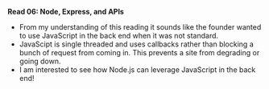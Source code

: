**Read 06: Node, Express, and APIs**
* From my understanding of this reading it sounds like the founder wanted to use JavaScript in the back end when it was not standard.
* JavaScipt is single threaded and uses callbacks rather than blocking a bunch of request from coming in. This prevents a site from degrading or going down.
* I am interested to see how Node.js can leverage JavaScript in the back end!
